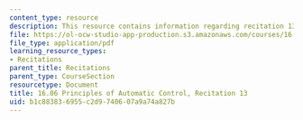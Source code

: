 ```yaml
---
content_type: resource
description: This resource contains information regarding recitation 13.
file: https://ol-ocw-studio-app-production.s3.amazonaws.com/courses/16-06-principles-of-automatic-control-fall-2012/b1c883836955c2d9740607a9a74a827b_MIT16_06F12_Recitation_13.pdf
file_type: application/pdf
learning_resource_types:
- Recitations
parent_title: Recitations
parent_type: CourseSection
resourcetype: Document
title: 16.06 Principles of Automatic Control, Recitation 13
uid: b1c88383-6955-c2d9-7406-07a9a74a827b
---
```

